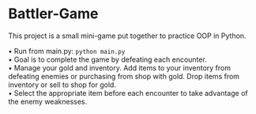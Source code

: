 ﻿# Battler-Game

 This project is a small mini-game put together to practice OOP in Python. <br>

• Run from main.py: `python main.py` <br>
• Goal is to complete the game by defeating each encounter. <br>
• Manage your gold and inventory. Add items to your inventory from defeating enemies or purchasing from shop with gold. Drop items from inventory or sell to shop for gold. <br>
• Select the appropriate item before each encounter to take advantage of the enemy weaknesses. <br>
